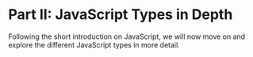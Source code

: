 # Part II: JavaScript Types in Depth

Following the short introduction on JavaScript, we will now move on and explore the different JavaScript types in more detail.
